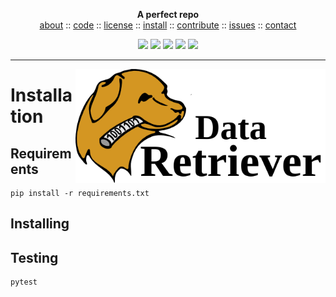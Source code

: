<p align=center><b>A perfect repo</b><br><a 
href="https://github.com/ai-se/perfect-repo/blob/master/README.md">about</a>  :: <a 
href="https://github.com/ai-se/perfect-repo">code</a>  :: <a 
href="https://github.com/ai-se/perfect-repo/blob/master/LICENSE">license</a>  :: <a 
href="https://github.com/ai-se/perfect-repo/blob/master/INSTALL.md">install</a> :: <a
href="https://github.com/ai-se/perfect-repo/blob/master/CODE_OF_CONDUCT.md">contribute</a> :: <a 
href="https://github.com/ai-se/perfect-repo/issues">issues</a> ::  <a 
href="https://github.com/ai-se/perfect-repo/blob/master/CONTACT.md">contact</a> <p 
align=center> <img 
src="https://img.shields.io/badge/language-python-orange">&nbsp;<img 
src="https://img.shields.io/badge/purpose-ai,se-blueviolet">&nbsp;<img 
src="https://img.shields.io/badge/platform-mac,*nux-informational">&nbsp;<img 
src="https://img.shields.io/badge/license-mit-informational">&nbsp;<img 
src="https://travis-ci.com/ai-se/perfect-repo.svg?branch=master"> 
</p><hr>

<img src="etc/img/header.png" align=right width=400>

# Installation

## Requirements
```
pip install -r requirements.txt
```

## Installing

## Testing
```
pytest
```
